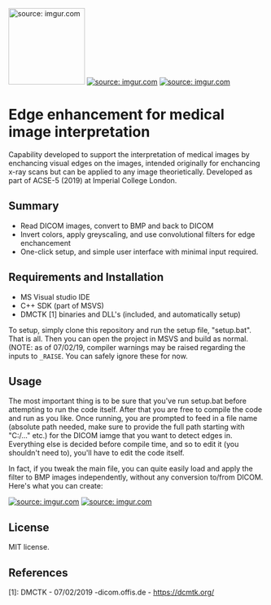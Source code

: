 <a href="https://imgur.com/SADgi5k"><img src="https://i.imgur.com/SADgi5k.jpg" title="source: imgur.com" width="150" /></a>
<a href="https://imgur.com/YwXwEwg"><img src="https://i.imgur.com/YwXwEwg.jpg" title="source: imgur.com" /></a>
<a href="https://imgur.com/q2WSgfi"><img src="https://i.imgur.com/q2WSgfi.jpg" title="source: imgur.com" /></a>


# Edge enhancement for medical image interpretation #

Capability developed to support the interpretation of medical images by enchancing visual edges on the images, intended originally for enchancing x-ray scans but can be applied to any image theorietically. Developed as part of ACSE-5 (2019) at Imperial College London.

## Summary ##
- Read DICOM images, convert to BMP and back to DICOM
- Invert colors, apply greyscaling, and use convolutional filters for edge enchancement
- One-click setup, and simple user interface with minimal input required. 

## Requirements and Installation ##

- MS Visual studio IDE
- C++ SDK (part of MSVS)
- DMCTK [1] binaries and DLL's (included, and automatically setup)

To setup, simply clone this repository and run the setup file, "setup.bat". That is all. Then you can open the project in MSVS and build as normal. (NOTE: as of 07/02/19, compiler warnings may be raised regarding the inputs to ``_RAISE``. You can safely ignore these for now. 

## Usage ##

The most important thing is to be sure that you've run setup.bat before attempting to run the code itself. After that you are free to compile the code and run as you like. Once running, you are prompted to feed in a file name (absolute path needed, make sure to provide the full path starting with "C:/..." etc.) for the DICOM iamge that you want to detect edges in. Everything else is decided before compile time, and so to edit it (you shouldn't need to), you'll have to edit the code itself.

In fact, if you tweak the main file, you can quite easily load and apply the filter to BMP images independently, without any conversion to/from DICOM. Here's what you can create:

<a href="https://imgur.com/TUrFtyz"><img src="https://i.imgur.com/TUrFtyz.png" title="source: imgur.com" /></a>
<a href="https://imgur.com/6SoOfR1"><img src="https://i.imgur.com/6SoOfR1.png" title="source: imgur.com" /></a>


## License ##
MIT license.

## References ##
[1]: DMCTK - 07/02/2019 -dicom.offis.de - https://dcmtk.org/
